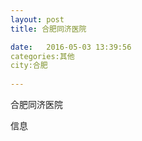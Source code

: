 ```yaml
--- 
layout: post 
title: 合肥同济医院

date:   2016-05-03 13:39:56 
categories:其他  
city:合肥
  
--- 
```

   
合肥同济医院

信息

